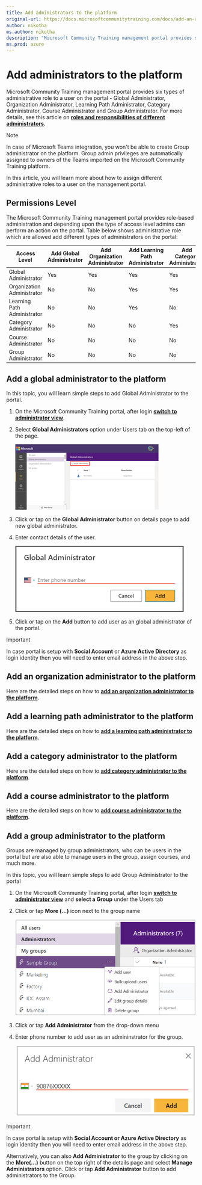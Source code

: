 ```yaml
---
title: Add administrators to the platform
original-url: https://docs.microsoftcommunitytraining.com/docs/add-an-administrator-to-the-portal
author: nikotha
ms.author: nikotha
description: "Microsoft Community Training management portal provides six types of administrative role to a user on the portal."
ms.prod: azure
---
```


# Add administrators to the platform

Microsoft Community Training management portal provides six types of administrative role to a user on the portal - Global Administrator, Organization Administrator, Learning Path Administrator, Category Administrator, Course Administrator and Group Administrator. For more details, see this article on [**roles and responsibilities of different administrators**](../../get-started/user-role-and-management-portal-overview.md).

> [!NOTE]
> In case of Microsoft Teams integration, you won't be able to create Group administrator on the platform.  Group admin privileges are automatically assigned to owners of the Teams imported on the Microsoft Community Training platform.

In this article, you will learn more about how to assign different administrative roles to a user on the management portal.

## Permissions Level

The Microsoft Community Training management portal provides role-based administration and depending upon the type of access level admins can perform an action on the portal. Table below shows administrative role which are allowed add different types of administrators on the portal:


| Access Level   | Add Global Administrator | Add Organization Administrator | Add Learning Path Administrator | Add Category Administrator | Add Course Administrator | Add Group Administrator  |
| --- | --- | --- | --- | --- | --- | --- |
| Global Administrator | Yes | Yes | Yes | Yes | Yes | Yes |
| Organization Administrator | No | No | Yes | Yes | Yes | Yes |
| Learning Path Administrator | No | No | Yes | No | No | No |
| Category Administrator | No | No | No | Yes | Yes | No |
| Course Administrator | No | No | No | No |  Yes | No |
| Group Administrator | No | No | No | No | No | Yes |

## Add a global administrator to the platform

In this topic, you will learn simple steps to add Global Administrator to the portal.

1. On the  Microsoft Community Training portal, after login [**switch to administrator view**](../../get-started/step-by-step-configuration-guide.md#step-2--switch-to-administrator-view-of-the-portal).

2. Select **Global Administrators** option under Users tab on the top-left of the page.

    ![User Management - Add Users - Add Administrators\(1\)](../../media/User%20Management%20-%20Add%20Users%20-%20Add%20Administrators%281%29.png)

3. Click or tap on the **Global Administrator** button on details page to add new global administrator.

4. Enter contact details of the user.

    ![User Management - Add Users - Add Global Admin-border](../../media/User%20Management%20-%20Add%20Users%20-%20Add%20Global%20Admin-border.png)

5. Click or tap on the **Add** button to add user as an global administrator of the portal.

> [!IMPORTANT]
> In case portal is setup with **Social Account** or **Azure Active Directory** as login identity then you will need to enter email address in the above step.

## Add an organization administrator to the platform

Here are the detailed steps on how to [**add an organization administrator to the platform**](./../4_organization-management.md#create-a-new-organization-administrator).

## Add a learning path administrator to the platform
Here are the detailed steps on how to [**add a learning path administrator to the platform**](../../content-management/manage-content/manage-learning-path/add-an-administrator-for-a-learning-path.md).

## Add a category administrator to the platform

Here are the detailed steps on how to [**add category administrator to the platform**](../../content-management/manage-content/manage-course-category/2_add-an-administrator-for-a-course.md#add-a-category-administrator).

## Add a course administrator to the platform

Here are the detailed steps on how to [**add course administrator to the platform**](../../content-management/manage-content/manage-course-category/2_add-an-administrator-for-a-course.md#add-a-course-administrator).

## Add a group administrator to the platform

Groups are managed by group administrators, who can be users in the portal but are also able to manage users in  the group, assign courses, and much more.

In this topic, you will learn simple steps to add Group Administrator to the portal 

1. On the  Microsoft Community Training portal, after login [**switch to administrator view**](../../get-started/step-by-step-configuration-guide.md#step-2--switch-to-administrator-view-of-the-portal) and **select a Group** under the Users tab

2. Click or tap **More (...)** icon next to the group name  

    ![Add user drop down](../../media/Add%20user%20drop%20down.png)

3. Click or tap **Add Administrator** from the drop-down menu

4. Enter phone number to add user as an admininstrator for the group.

    ![Add administrator](../../media/Add%20administrator.png)

> [!IMPORTANT]
> In case portal is setup with **Social Account or Azure Active Directory** as login identity then you will need to enter email address in the above step.

Alternatively, you can also **Add Administrator** to the group by clicking on the **More(…)** button on the top right of the details page and select **Manage Administrators** option. Click or tap **Add Administrator** button to add administrators to the Group.